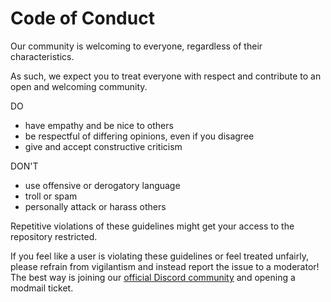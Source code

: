 # Code of Conduct

Our community is welcoming to everyone, regardless of their characteristics.

As such, we expect you to treat everyone with respect and contribute to an open and welcoming community.

DO

-   have empathy and be nice to others
-   be respectful of differing opinions, even if you disagree
-   give and accept constructive criticism

DON'T

-   use offensive or derogatory language
-   troll or spam
-   personally attack or harass others

Repetitive violations of these guidelines might get your access to the repository restricted.

If you feel like a user is violating these guidelines or feel treated unfairly, please refrain from vigilantism
and instead report the issue to a moderator! The best way is joining our [official Discord community](https://discord.gg/suncord)
and opening a modmail ticket.

